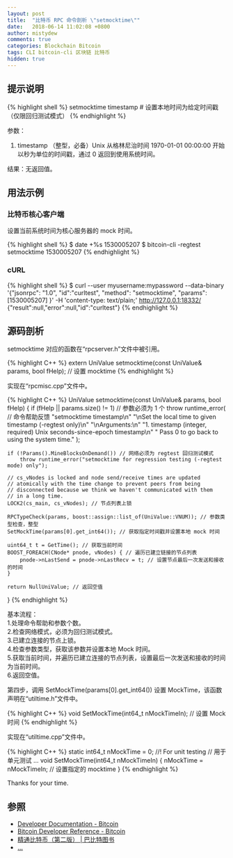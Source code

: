 ```yaml
---
layout: post
title:  "比特币 RPC 命令剖析 \"setmocktime\""
date:   2018-06-14 11:02:08 +0800
author: mistydew
comments: true
categories: Blockchain Bitcoin
tags: CLI bitcoin-cli 区块链 比特币
hidden: true
---
```

## 提示说明

{% highlight shell %}
setmocktime timestamp # 设置本地时间为给定时间戳（仅限回归测试模式）
{% endhighlight %}

参数：<br>
1. timestamp （整型，必备）Unix 从格林尼治时间 1970-01-01 00:00:00 开始以秒为单位的时间戳，通过 0 返回到使用系统时间。

结果：无返回值。

## 用法示例

### 比特币核心客户端

设置当前系统时间为核心服务器的 mock 时间。

{% highlight shell %}
$ date +%s
1530005207
$ bitcoin-cli -regtest setmocktime 1530005207
{% endhighlight %}

### cURL

{% highlight shell %}
$ curl --user myusername:mypassword --data-binary '{"jsonrpc": "1.0", "id":"curltest", "method": "setmocktime", "params": [1530005207] }' -H 'content-type: text/plain;' http://127.0.0.1:18332/
{"result":null,"error":null,"id":"curltest"}
{% endhighlight %}

## 源码剖析
setmocktime 对应的函数在“rpcserver.h”文件中被引用。

{% highlight C++ %}
extern UniValue setmocktime(const UniValue& params, bool fHelp); // 设置 mocktime
{% endhighlight %}

实现在“rpcmisc.cpp”文件中。

{% highlight C++ %}
UniValue setmocktime(const UniValue& params, bool fHelp)
{
    if (fHelp || params.size() != 1) // 参数必须为 1 个
        throw runtime_error( // 命令帮助反馈
            "setmocktime timestamp\n"
            "\nSet the local time to given timestamp (-regtest only)\n"
            "\nArguments:\n"
            "1. timestamp  (integer, required) Unix seconds-since-epoch timestamp\n"
            "   Pass 0 to go back to using the system time."
        );

    if (!Params().MineBlocksOnDemand()) // 网络必须为 regtest 回归测试模式
        throw runtime_error("setmocktime for regression testing (-regtest mode) only");

    // cs_vNodes is locked and node send/receive times are updated
    // atomically with the time change to prevent peers from being
    // disconnected because we think we haven't communicated with them
    // in a long time.
    LOCK2(cs_main, cs_vNodes); // 节点列表上锁

    RPCTypeCheck(params, boost::assign::list_of(UniValue::VNUM)); // 参数类型检查，整型
    SetMockTime(params[0].get_int64()); // 获取指定时间戳并设置本地 mock 时间

    uint64_t t = GetTime(); // 获取当前时间
    BOOST_FOREACH(CNode* pnode, vNodes) { // 遍历已建立链接的节点列表
        pnode->nLastSend = pnode->nLastRecv = t; // 设置节点最后一次发送和接收的时间
    }

    return NullUniValue; // 返回空值
}
{% endhighlight %}

基本流程：<br>
1.处理命令帮助和参数个数。<br>
2.检查网络模式，必须为回归测试模式。<br>
3.已建立连接的节点上锁。<br>
4.检查参数类型，获取该参数并设置本地 Mock 时间。<br>
5.获取当前时间，并遍历已建立连接的节点列表，设置最后一次发送和接收的时间为当前时间。<br>
6.返回空值。

第四步，调用 SetMockTime(params[0].get_int64()) 设置 MockTime，该函数声明在“utiltime.h”文件中。

{% highlight C++ %}
void SetMockTime(int64_t nMockTimeIn); // 设置 Mock 时间
{% endhighlight %}

实现在“utiltime.cpp”文件中。

{% highlight C++ %}
static int64_t nMockTime = 0;  //! For unit testing // 用于单元测试
...
void SetMockTime(int64_t nMockTimeIn)
{
    nMockTime = nMockTimeIn; // 设置指定的 mocktime
}
{% endhighlight %}

Thanks for your time.

## 参照
* [Developer Documentation - Bitcoin](https://bitcoin.org/en/developer-documentation)
* [Bitcoin Developer Reference - Bitcoin](https://bitcoin.org/en/developer-reference#setmocktime)
* [精通比特币（第二版） \| 巴比特图书](http://book.8btc.com/masterbitcoin2cn)
* [...](https://github.com/mistydew/blockchain)
